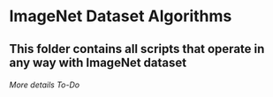 # ImageNet Dataset Algorithms #

## This folder contains all scripts that operate in any way with ImageNet dataset ##

###### More details To-Do ######
